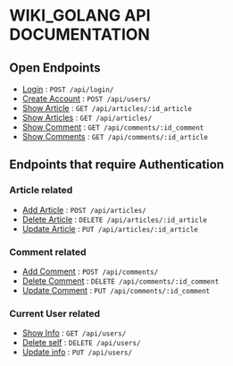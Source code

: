 # WIKI_GOLANG API DOCUMENTATION

## Open Endpoints

* [Login](docs/login.md) : `POST /api/login/`
* [Create Account](docs/user_add.md) : `POST /api/users/`
* [Show Article](docs/article_show.md) : `GET /api/articles/:id_article`
* [Show Articles](docs/articles_show.md) : `GET /api/articles/`
* [Show Comment](docs/comment_show.md) : `GET /api/comments/:id_comment`
* [Show Comments](docs/comments_show.md) : `GET /api/comments/:id_article`

## Endpoints that require Authentication

### Article related
* [Add Article](docs/article_add.md) : `POST /api/articles/`
* [Delete Article](docs/article_delete.md) : `DELETE /api/articles/:id_article`
* [Update Article](docs/article_update.md) : `PUT /api/articles/:id_article`

### Comment related
* [Add Comment](docs/comment_add.md) : `POST /api/comments/`
* [Delete Comment](docs/comment_delete.md) : `DELETE /api/comments/:id_comment`
* [Update Comment](docs/comment_update.md) : `PUT /api/comments/:id_comment`

### Current User related

* [Show Info](docs/user_show.md) : `GET /api/users/`
* [Delete self](docs/user_delete.md) : `DELETE /api/users/`
* [Update info](docs/user_update.md) : `PUT /api/users/`
